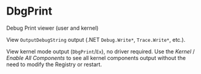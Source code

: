 # DbgPrint

Debug Print viewer (user and kernel)

View `OutputDebugString` output (.NET `Debug.Write*`, `Trace.Write*`, etc.).

View kernel mode output (`DbgPrint`/`Ex`), no driver required. Use the *Kernel* / *Enable All Components* to see all kernel components output without the need to modify the Registry or restart.
